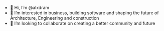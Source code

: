 - 👋 Hi, I’m @alxdram
- 👀 I’m interested in business, building software and shaping the future of
Architecture, Engineering and construction 
- 💞️ I’m looking to collaborate on creating a better community and future

<!---
alxdram/alxdram is a ✨ special ✨ repository because its `README.md` (this file) appears on your GitHub profile.
You can click the Preview link to take a look at your changes.
--->
